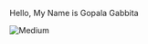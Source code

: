  Hello, My Name is Gopala Gabbita

![Medium](https://img.shields.io/badge/Medium-12100E?style=for-the-badge&logo=medium&logoColor=white)
 
 
